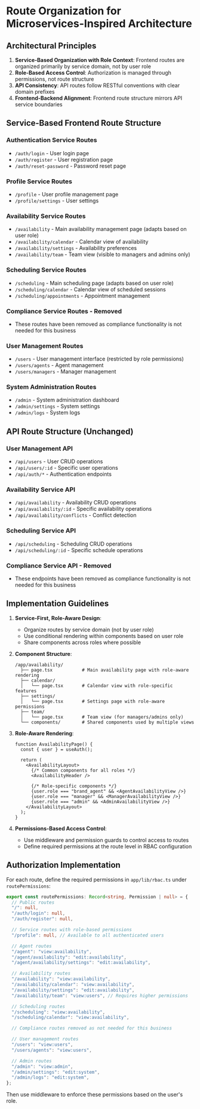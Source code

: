 # Route Organization for Microservices-Inspired Architecture

## Architectural Principles

1. **Service-Based Organization with Role Context**: Frontend routes are organized primarily by service domain, not by user role
2. **Role-Based Access Control**: Authorization is managed through permissions, not route structure
3. **API Consistency**: API routes follow RESTful conventions with clear domain prefixes
4. **Frontend-Backend Alignment**: Frontend route structure mirrors API service boundaries

## Service-Based Frontend Route Structure

### Authentication Service Routes

- `/auth/login` - User login page
- `/auth/register` - User registration page
- `/auth/reset-password` - Password reset page

### Profile Service Routes

- `/profile` - User profile management page
- `/profile/settings` - User settings

### Availability Service Routes

- `/availability` - Main availability management page (adapts based on user role)
- `/availability/calendar` - Calendar view of availability
- `/availability/settings` - Availability preferences
- `/availability/team` - Team view (visible to managers and admins only)

### Scheduling Service Routes

- `/scheduling` - Main scheduling page (adapts based on user role)
- `/scheduling/calendar` - Calendar view of scheduled sessions
- `/scheduling/appointments` - Appointment management

### Compliance Service Routes - Removed

- These routes have been removed as compliance functionality is not needed for this business

### User Management Routes

- `/users` - User management interface (restricted by role permissions)
- `/users/agents` - Agent management
- `/users/managers` - Manager management

### System Administration Routes

- `/admin` - System administration dashboard
- `/admin/settings` - System settings
- `/admin/logs` - System logs

## API Route Structure (Unchanged)

### User Management API

- `/api/users` - User CRUD operations
- `/api/users/:id` - Specific user operations
- `/api/auth/*` - Authentication endpoints

### Availability Service API

- `/api/availability` - Availability CRUD operations
- `/api/availability/:id` - Specific availability operations
- `/api/availability/conflicts` - Conflict detection

### Scheduling Service API

- `/api/scheduling` - Scheduling CRUD operations
- `/api/scheduling/:id` - Specific schedule operations

### Compliance Service API - Removed

- These endpoints have been removed as compliance functionality is not needed for this business

## Implementation Guidelines

1. **Service-First, Role-Aware Design**:

   - Organize routes by service domain (not by user role)
   - Use conditional rendering within components based on user role
   - Share components across roles where possible

2. **Component Structure**:

   ```
   /app/availability/
     ├── page.tsx           # Main availability page with role-aware rendering
     ├── calendar/
     │   └── page.tsx       # Calendar view with role-specific features
     ├── settings/
     │   └── page.tsx       # Settings page with role-aware permissions
     ├── team/
     │   └── page.tsx       # Team view (for managers/admins only)
     └── components/        # Shared components used by multiple views
   ```

3. **Role-Aware Rendering**:

   ```tsx
   function AvailabilityPage() {
     const { user } = useAuth();

     return (
       <AvailabilityLayout>
         {/* Common components for all roles */}
         <AvailabilityHeader />

         {/* Role-specific components */}
         {user.role === "brand_agent" && <AgentAvailabilityView />}
         {user.role === "manager" && <ManagerAvailabilityView />}
         {user.role === "admin" && <AdminAvailabilityView />}
       </AvailabilityLayout>
     );
   }
   ```

4. **Permissions-Based Access Control**:
   - Use middleware and permission guards to control access to routes
   - Define required permissions at the route level in RBAC configuration

## Authorization Implementation

For each route, define the required permissions in `app/lib/rbac.ts` under `routePermissions`:

```typescript
export const routePermissions: Record<string, Permission | null> = {
  // Public routes
  "/": null,
  "/auth/login": null,
  "/auth/register": null,

  // Service routes with role-based permissions
  "/profile": null, // Available to all authenticated users

  // Agent routes
  "/agent": "view:availability",
  "/agent/availability": "edit:availability",
  "/agent/availability/settings": "edit:availability",

  // Availability routes
  "/availability": "view:availability",
  "/availability/calendar": "view:availability",
  "/availability/settings": "edit:availability",
  "/availability/team": "view:users", // Requires higher permissions

  // Scheduling routes
  "/scheduling": "view:availability",
  "/scheduling/calendar": "view:availability",

  // Compliance routes removed as not needed for this business

  // User management routes
  "/users": "view:users",
  "/users/agents": "view:users",

  // Admin routes
  "/admin": "view:admin",
  "/admin/settings": "edit:system",
  "/admin/logs": "edit:system",
};
```

Then use middleware to enforce these permissions based on the user's role.
